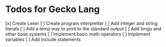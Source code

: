 # Todos for Gecko Lang

[x] Create Lexer
[ ] Create program interpretter
[ ] Add integer and string literals
[ ] Add a temp way to print to the standard output
[ ] Add longs and other base systems
[ ] Implement basic math operators
[ ] Implement variables
[ ] Add include statements

